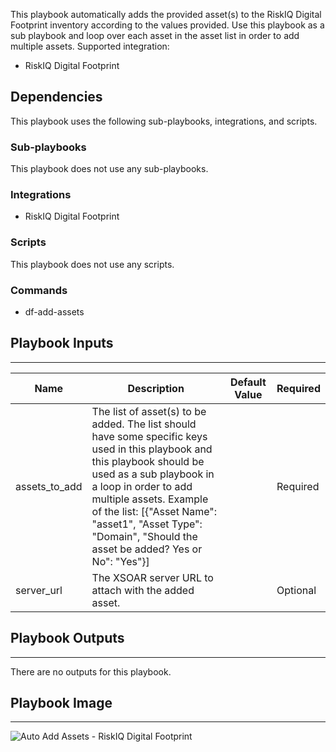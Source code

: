 This playbook automatically adds the provided asset(s) to the RiskIQ Digital Footprint inventory according to the values provided. Use this playbook as a sub playbook and loop over each asset in the asset list in order to add multiple assets.
Supported integration:
- RiskIQ Digital Footprint

## Dependencies
This playbook uses the following sub-playbooks, integrations, and scripts.

### Sub-playbooks
This playbook does not use any sub-playbooks.

### Integrations
* RiskIQ Digital Footprint

### Scripts
This playbook does not use any scripts.

### Commands
* df-add-assets

## Playbook Inputs
---

| **Name** | **Description** | **Default Value** | **Required** |
| --- | --- | --- | --- |
| assets_to_add | The list of asset\(s\) to be added. The list should have some specific keys used in this playbook and this playbook should be used as a sub playbook in a loop in order to add multiple assets. Example of the list: \[\{"Asset Name": "asset1", "Asset Type": "Domain", "Should the asset be added? Yes or No": "Yes"\}\] |  | Required |
| server_url | The XSOAR server URL to attach with the added asset. |  | Optional |

## Playbook Outputs
---
There are no outputs for this playbook.

## Playbook Image
---
![Auto Add Assets - RiskIQ Digital Footprint](../../doc_files/Auto_Add_Assets_-_RiskIQ_Digital_Footprint.png/n)